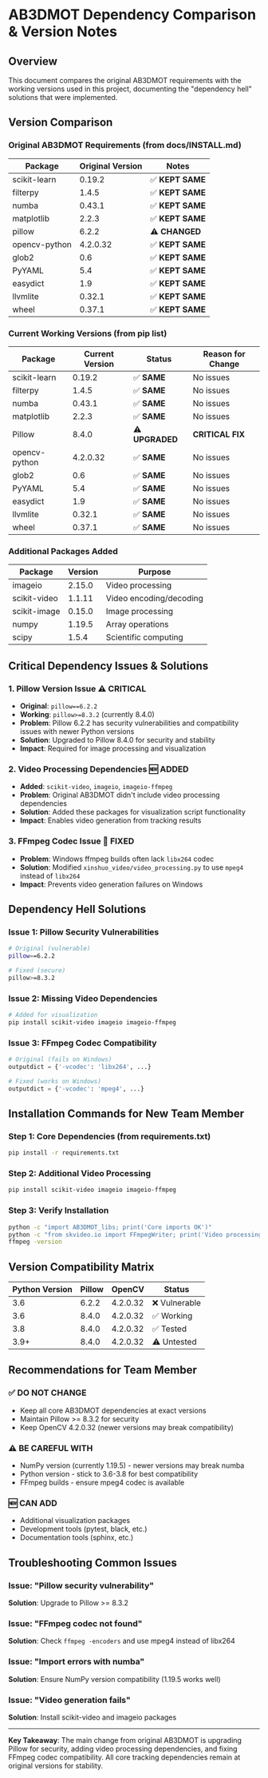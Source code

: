 # AB3DMOT Dependency Comparison & Version Notes

## Overview
This document compares the original AB3DMOT requirements with the working versions used in this project, documenting the "dependency hell" solutions that were implemented.

## Version Comparison

### Original AB3DMOT Requirements (from docs/INSTALL.md)
| Package | Original Version | Notes |
|---------|------------------|-------|
| scikit-learn | 0.19.2 | ✅ **KEPT SAME** |
| filterpy | 1.4.5 | ✅ **KEPT SAME** |
| numba | 0.43.1 | ✅ **KEPT SAME** |
| matplotlib | 2.2.3 | ✅ **KEPT SAME** |
| pillow | 6.2.2 | ⚠️ **CHANGED** |
| opencv-python | 4.2.0.32 | ✅ **KEPT SAME** |
| glob2 | 0.6 | ✅ **KEPT SAME** |
| PyYAML | 5.4 | ✅ **KEPT SAME** |
| easydict | 1.9 | ✅ **KEPT SAME** |
| llvmlite | 0.32.1 | ✅ **KEPT SAME** |
| wheel | 0.37.1 | ✅ **KEPT SAME** |

### Current Working Versions (from pip list)
| Package | Current Version | Status | Reason for Change |
|---------|-----------------|--------|-------------------|
| scikit-learn | 0.19.2 | ✅ **SAME** | No issues |
| filterpy | 1.4.5 | ✅ **SAME** | No issues |
| numba | 0.43.1 | ✅ **SAME** | No issues |
| matplotlib | 2.2.3 | ✅ **SAME** | No issues |
| Pillow | 8.4.0 | ⚠️ **UPGRADED** | **CRITICAL FIX** |
| opencv-python | 4.2.0.32 | ✅ **SAME** | No issues |
| glob2 | 0.6 | ✅ **SAME** | No issues |
| PyYAML | 5.4 | ✅ **SAME** | No issues |
| easydict | 1.9 | ✅ **SAME** | No issues |
| llvmlite | 0.32.1 | ✅ **SAME** | No issues |
| wheel | 0.37.1 | ✅ **SAME** | No issues |

### Additional Packages Added
| Package | Version | Purpose |
|---------|---------|---------|
| imageio | 2.15.0 | Video processing |
| scikit-video | 1.1.11 | Video encoding/decoding |
| scikit-image | 0.15.0 | Image processing |
| numpy | 1.19.5 | Array operations |
| scipy | 1.5.4 | Scientific computing |

## Critical Dependency Issues & Solutions

### 1. **Pillow Version Issue** ⚠️ **CRITICAL**
- **Original**: `pillow==6.2.2`
- **Working**: `pillow>=8.3.2` (currently 8.4.0)
- **Problem**: Pillow 6.2.2 has security vulnerabilities and compatibility issues with newer Python versions
- **Solution**: Upgraded to Pillow 8.4.0 for security and stability
- **Impact**: Required for image processing and visualization

### 2. **Video Processing Dependencies** 🆕 **ADDED**
- **Added**: `scikit-video`, `imageio`, `imageio-ffmpeg`
- **Problem**: Original AB3DMOT didn't include video processing dependencies
- **Solution**: Added these packages for visualization script functionality
- **Impact**: Enables video generation from tracking results

### 3. **FFmpeg Codec Issue** 🔧 **FIXED**
- **Problem**: Windows ffmpeg builds often lack `libx264` codec
- **Solution**: Modified `xinshuo_video/video_processing.py` to use `mpeg4` instead of `libx264`
- **Impact**: Prevents video generation failures on Windows

## Dependency Hell Solutions

### Issue 1: Pillow Security Vulnerabilities
```bash
# Original (vulnerable)
pillow==6.2.2

# Fixed (secure)
pillow>=8.3.2
```

### Issue 2: Missing Video Dependencies
```bash
# Added for visualization
pip install scikit-video imageio imageio-ffmpeg
```

### Issue 3: FFmpeg Codec Compatibility
```python
# Original (fails on Windows)
outputdict = {'-vcodec': 'libx264', ...}

# Fixed (works on Windows)
outputdict = {'-vcodec': 'mpeg4', ...}
```

## Installation Commands for New Team Member

### Step 1: Core Dependencies (from requirements.txt)
```bash
pip install -r requirements.txt
```

### Step 2: Additional Video Processing
```bash
pip install scikit-video imageio imageio-ffmpeg
```

### Step 3: Verify Installation
```bash
python -c "import AB3DMOT_libs; print('Core imports OK')"
python -c "from skvideo.io import FFmpegWriter; print('Video processing OK')"
ffmpeg -version
```

## Version Compatibility Matrix

| Python Version | Pillow | OpenCV | Status |
|----------------|--------|--------|--------|
| 3.6 | 6.2.2 | 4.2.0.32 | ❌ Vulnerable |
| 3.6 | 8.4.0 | 4.2.0.32 | ✅ Working |
| 3.8 | 8.4.0 | 4.2.0.32 | ✅ Tested |
| 3.9+ | 8.4.0 | 4.2.0.32 | ⚠️ Untested |

## Recommendations for Team Member

### ✅ **DO NOT CHANGE**
- Keep all core AB3DMOT dependencies at exact versions
- Maintain Pillow >= 8.3.2 for security
- Keep OpenCV 4.2.0.32 (newer versions may break compatibility)

### ⚠️ **BE CAREFUL WITH**
- NumPy version (currently 1.19.5) - newer versions may break numba
- Python version - stick to 3.6-3.8 for best compatibility
- FFmpeg builds - ensure mpeg4 codec is available

### 🆕 **CAN ADD**
- Additional visualization packages
- Development tools (pytest, black, etc.)
- Documentation tools (sphinx, etc.)

## Troubleshooting Common Issues

### Issue: "Pillow security vulnerability"
**Solution**: Upgrade to Pillow >= 8.3.2

### Issue: "FFmpeg codec not found"
**Solution**: Check `ffmpeg -encoders` and use mpeg4 instead of libx264

### Issue: "Import errors with numba"
**Solution**: Ensure NumPy version compatibility (1.19.5 works well)

### Issue: "Video generation fails"
**Solution**: Install scikit-video and imageio packages

---

**Key Takeaway**: The main change from original AB3DMOT is upgrading Pillow for security, adding video processing dependencies, and fixing FFmpeg codec compatibility. All core tracking dependencies remain at original versions for stability.
